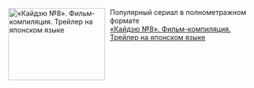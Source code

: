 <!--2025-01-02 23:00:10-->
<div class="yb">
  <div class="rss smaller1"><a href="https://www.kino-teatr.ru/video/44773/" title="«Кайдзю №8». Фильм-компиляция. Трейлер на японском языке"><img src="https://www.kino-teatr.ru/video/3/7/44773/poster.jpg" width="196" height="147" align="left" hspace="5" style="margin: 0px 10px 0px 5px" alt="«Кайдзю №8». Фильм-компиляция. Трейлер на японском языке"/></a>Популярный сериал в полнометражном формате <br><a class="light" href="https://www.kino-teatr.ru/video/44773/">«Кайдзю №8». Фильм-компиляция. Трейлер на японском языке</a></div>
</div>

